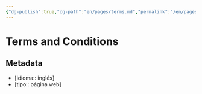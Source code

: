 ```yaml
---
{"dg-publish":true,"dg-path":"en/pages/terms.md","permalink":"/en/pages/terms/","hide":true,"tags":["www"],"noteIcon":1,"created":"2024-04-07T15:12:05.313-06:00","updated":"2024-04-07T21:47:34.535-06:00"}
---
```


# Terms and Conditions

## Metadata

- [idioma:: inglés]
- [tipo:: página web]